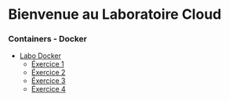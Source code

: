 # Bienvenue au Laboratoire Cloud


### Containers - Docker
- [Labo Docker][0]
  - [Éxercice 1][1]
  - [Éxercice 2][2]
  - [Éxercice 3][3]
  - [Éxercice 4][4]



[0]: ./laboDocker.html
[1]: ./laboDocker0.html
[2]: ./laboDocker1.html
[3]: ./laboDocker2.html
[4]: ./laboDocker3.html
